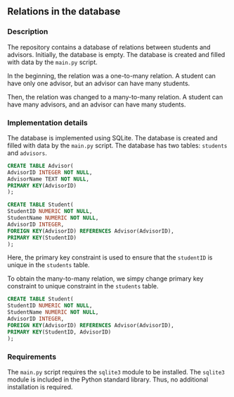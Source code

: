 ## Relations in the database

### Description
The repository contains a database of relations between students and
advisors. Initially, the database is empty. 
The database is created and filled with data by the `main.py` script.

In the beginning, the relation was a one-to-many relation.
A student can have only one advisor, but an advisor can have many students.


Then, the relation was changed to a many-to-many relation.
A student can have many advisors, and an advisor can have many students.

### Implementation details
The database is implemented using SQLite. The database is created and filled with data by the `main.py` script.
The database has two tables: `students` and `advisors`.
```SQL
CREATE TABLE Advisor(
AdvisorID INTEGER NOT NULL,
AdvisorName TEXT NOT NULL,
PRIMARY KEY(AdvisorID)
);
```

```SQL
CREATE TABLE Student(
StudentID NUMERIC NOT NULL,
StudentName NUMERIC NOT NULL,
AdvisorID INTEGER,
FOREIGN KEY(AdvisorID) REFERENCES Advisor(AdvisorID),
PRIMARY KEY(StudentID)
);
```

Here, the primary key constraint is used to ensure that
the `studentID` is unique in the `students` table.

To obtain the many-to-many relation, we simpy change
primary key constraint to unique constraint in the `students` table.
```SQL
CREATE TABLE Student(
StudentID NUMERIC NOT NULL,
StudentName NUMERIC NOT NULL,
AdvisorID INTEGER,
FOREIGN KEY(AdvisorID) REFERENCES Advisor(AdvisorID),
PRIMARY KEY(StudentID, AdvisorID)
);
```

### Requirements
The `main.py` script requires the `sqlite3` module to be installed.
The `sqlite3` module is included in the Python standard library.
Thus, no additional installation is required.
